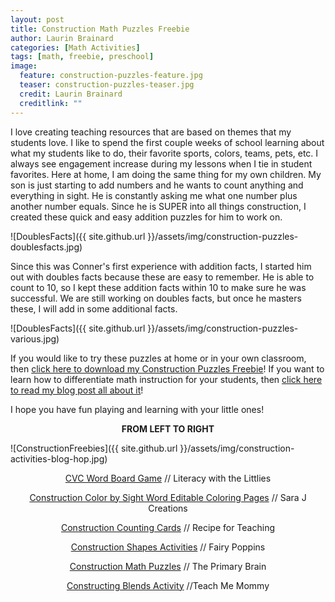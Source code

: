```yaml
---
layout: post
title: Construction Math Puzzles Freebie
author: Laurin Brainard
categories: [Math Activities]
tags: [math, freebie, preschool]
image:
  feature: construction-puzzles-feature.jpg
  teaser: construction-puzzles-teaser.jpg
  credit: Laurin Brainard
  creditlink: ""
---
```

I love creating teaching resources that are based on themes that my students love. I like to spend the first couple weeks of school learning about what my students like to do, their favorite sports, colors, teams, pets, etc. I always see engagement increase during my lessons when I tie in student favorites. Here at home, I am doing the same thing for my own children. My son is just starting to add numbers and he wants to count anything and everything in sight. He is constantly asking me what one number plus another number equals. Since he is SUPER into all things construction, I created these quick and easy addition puzzles for him to work on.  

![DoublesFacts]({{ site.github.url }}/assets/img/construction-puzzles-doublesfacts.jpg)

Since this was Conner's first experience with addition facts, I started him out with doubles facts because these are easy to remember. He is able to count to 10, so I kept these addition facts within 10 to make sure he was successful. We are still working on doubles facts, but once he masters these, I will add in some additional facts.

![DoublesFacts]({{ site.github.url }}/assets/img/construction-puzzles-various.jpg)

If you would like to try these puzzles at home or in your own classroom, then [click here to download my Construction Puzzles Freebie](https://drive.google.com/file/d/1ThE2ebOGnzZ6m0lG5qx6jyRE2sx6GRJY/view?usp=sharing)! If you want to learn how to differentiate math instruction for your students, then [click here to read my blog post all about it](https://theprimarybrain.com/math%20activites/2018/05/29/Differentiating-Math-Instruction/)!

I hope you have fun playing and learning with your little ones! 

<p style="text-align: center;"><strong>FROM LEFT TO RIGHT</strong></p>

![ConstructionFreebies]({{ site.github.url }}/assets/img/construction-activities-blog-hop.jpg)

<p style="text-align: center;"><a href="https://literacywiththelittles.com/2019/10/15/free-cvc-word-board-game/?fbclid=IwAR1IvWemkmqB6Spai3G11T0PGlxxfmiDw6Fv8HVdQ37L1GCtxkLhDVLHDlY">CVC Word Board Game</a> // Literacy with the Littlies</p>

<p style="text-align: center;"><a href="http://www.sarajcreations.com/2019/10/construction-color-by-sight-word.html?fbclid=IwAR1IvWemkmqB6Spai3G11T0PGlxxfmiDw6Fv8HVdQ37L1GCtxkLhDVLHDlY ">Construction Color by Sight Word Editable Coloring Pages</a> // Sara J Creations</p>

<p style="text-align: center;"><a href="https://www.recipeforteaching.com/2019/10/construction-counting-cards.html?fbclid=IwAR2TaYoViT14HM0VFmWNpRrNuLSmMHh1N44g9RHoLPGrgBD7BqacVVS4crk">Construction Counting Cards</a> // Recipe for Teaching</p>

<p style="text-align: center;"><a href=" https://www.fairypoppins.com/constructing-shapes-activities/">Construction Shapes Activities</a> // Fairy Poppins </p>

<p style="text-align: center;"><a href="https://theprimarybrain.com/math%20activities/2019/10/17/Construction-Math-Puzzles/?fbclid=IwAR3IAn8KH6jBJyZYN0pO0znm5rQw8pAloNlRY2lhoFpFi8MK9eqUoEKQn64 ">Construction Math Puzzles</a> // The Primary Brain</p>

<p style="text-align: center;"><a href="https://www.teach-me-mommy.com/constructing-blends/?fbclid=IwAR2uC6SaiEIKYUb9QRdAYt6tmtEZsAiqYZ5gg4UZ_PUAQlW0Z4kLRv_7OjM">Constructing Blends Activity</a> //Teach Me Mommy</p>

<script>
  (function(w, d, t, s, n) {
    w.FlodeskObject = n;
    var fn = function() {
      (w[n].q = w[n].q || []).push(arguments);
    };
    w[n] = w[n] || fn;
    var f = d.getElementsByTagName(t)[0];
    var e = d.createElement(t);
    var h = '?v=' + new Date().getTime();
    e.async = true;
    e.src = s + h;
    f.parentNode.insertBefore(e, f);
  })(window, document, 'script', 'https://assets.flodesk.com/universal.js', 'fd');
  window.fd('form', {
    formId: '5d7fd38715f78a0010f2e414'
  });
</script>